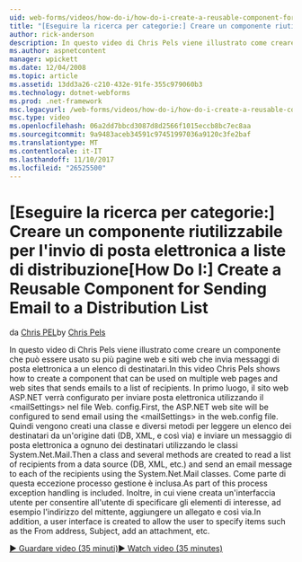 ```yaml
---
uid: web-forms/videos/how-do-i/how-do-i-create-a-reusable-component-for-sending-email-to-a-distribution-list
title: "[Eseguire la ricerca per categorie:] Creare un componente riutilizzabile per l'invio di posta elettronica a liste di distribuzione | Documenti Microsoft"
author: rick-anderson
description: In questo video di Chris Pels viene illustrato come creare un componente che può essere usato su più pagine web e siti web che invia messaggi di posta elettronica a un elenco di destinatari. Home...
ms.author: aspnetcontent
manager: wpickett
ms.date: 12/04/2008
ms.topic: article
ms.assetid: 13dd3a26-c210-432e-91fe-355c979060b3
ms.technology: dotnet-webforms
ms.prod: .net-framework
msc.legacyurl: /web-forms/videos/how-do-i/how-do-i-create-a-reusable-component-for-sending-email-to-a-distribution-list
msc.type: video
ms.openlocfilehash: 06a2dd7bbcd3087d8d2566f1015eccb8bc7ec8aa
ms.sourcegitcommit: 9a9483aceb34591c97451997036a9120c3fe2baf
ms.translationtype: MT
ms.contentlocale: it-IT
ms.lasthandoff: 11/10/2017
ms.locfileid: "26525500"
---
```

<a name="how-do-i-create-a-reusable-component-for-sending-email-to-a-distribution-list"></a><span data-ttu-id="11506-104">[Eseguire la ricerca per categorie:] Creare un componente riutilizzabile per l'invio di posta elettronica a liste di distribuzione</span><span class="sxs-lookup"><span data-stu-id="11506-104">[How Do I:] Create a Reusable Component for Sending Email to a Distribution List</span></span>
====================
<span data-ttu-id="11506-105">da [Chris PEL](https://twitter.com/chrispels)</span><span class="sxs-lookup"><span data-stu-id="11506-105">by [Chris Pels](https://twitter.com/chrispels)</span></span>

<span data-ttu-id="11506-106">In questo video di Chris Pels viene illustrato come creare un componente che può essere usato su più pagine web e siti web che invia messaggi di posta elettronica a un elenco di destinatari.</span><span class="sxs-lookup"><span data-stu-id="11506-106">In this video Chris Pels shows how to create a component that can be used on multiple web pages and web sites that sends emails to a list of recipients.</span></span> <span data-ttu-id="11506-107">In primo luogo, il sito web ASP.NET verrà configurato per inviare posta elettronica utilizzando il &lt;mailSettings&gt; nel file Web. config.</span><span class="sxs-lookup"><span data-stu-id="11506-107">First, the ASP.NET web site will be configured to send email using the &lt;mailSettings&gt; in the web.config file.</span></span> <span data-ttu-id="11506-108">Quindi vengono creati una classe e diversi metodi per leggere un elenco dei destinatari da un'origine dati (DB, XML, e così via) e inviare un messaggio di posta elettronica a ognuno dei destinatari utilizzando le classi System.Net.Mail.</span><span class="sxs-lookup"><span data-stu-id="11506-108">Then a class and several methods are created to read a list of recipients from a data source (DB, XML, etc.) and send an email message to each of the recipients using the System.Net.Mail classes.</span></span> <span data-ttu-id="11506-109">Come parte di questa eccezione processo gestione è inclusa.</span><span class="sxs-lookup"><span data-stu-id="11506-109">As part of this process exception handling is included.</span></span> <span data-ttu-id="11506-110">Inoltre, in cui viene creata un'interfaccia utente per consentire all'utente di specificare gli elementi di interesse, ad esempio l'indirizzo del mittente, aggiungere un allegato e così via.</span><span class="sxs-lookup"><span data-stu-id="11506-110">In addition, a user interface is created to allow the user to specify items such as the From address, Subject, add an attachment, etc.</span></span>

[<span data-ttu-id="11506-111">&#9654; Guardare video (35 minuti)</span><span class="sxs-lookup"><span data-stu-id="11506-111">&#9654; Watch video (35 minutes)</span></span>](https://channel9.msdn.com/Blogs/ASP-NET-Site-Videos/how-do-i-create-a-reusable-component-for-sending-email-to-a-distribution-list)
